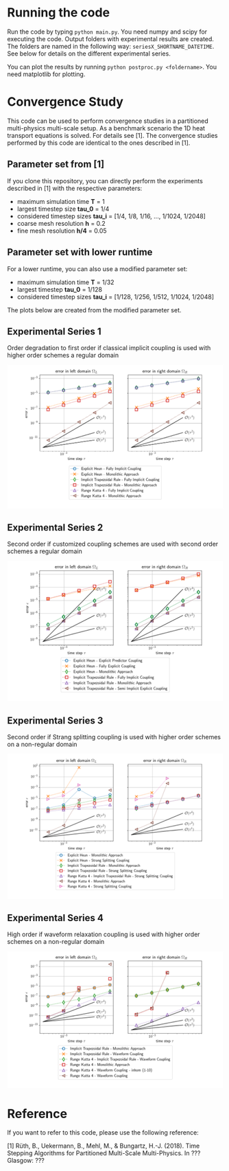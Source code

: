 # Running the code

Run the code by typing ```python main.py```. You need numpy and scipy for executing the code. Output folders with experimental results are created. The folders are named in the following way: ```seriesX_SHORTNAME_DATETIME```. See below for details on the different experimental series.

You can plot the results by running ```python postproc.py <foldername>```. You need matplotlib for plotting.

# Convergence Study

This code can be used to perform convergence studies in a partitioned multi-physics multi-scale setup. As a benchmark scenario the 1D heat transport equations is solved. For details see [1]. The convergence studies performed by this code are identical to the ones described in [1]. 

## Parameter set from [1]

If you clone this repository, you can directly perform the experiments described in [1] with the respective parameters:

* maximum simulation time **T** = 1
* largest timestep size **tau_0** = 1/4
* considered timestep sizes **tau_i** = [1/4, 1/8, 1/16, ..., 1/1024, 1/2048]
* coarse mesh resolution **h** = 0.2
* fine mesh resolution **h/4** = 0.05

## Parameter set with lower runtime

For a lower runtime, you can also use a modified parameter set:

* maximum simulation time **T** = 1/32
* largest timestep **tau_0** = 1/128
* considered timestep sizes **tau_i** = [1/128, 1/256, 1/512, 1/1024, 1/2048]

The plots below are created from the modified parameter set.

## Experimental Series 1

Order degradation to first order if classical implicit coupling is used with higher order schemes a regular domain

![](./series1.png)

## Experimental Series 2

Second order if customized coupling schemes are used with second order schemes a regular domain

![](./series2.png)

## Experimental Series 3

Second order if Strang splitting coupling is used with higher order schemes on a non-regular domain

![](./series3.png)

## Experimental Series 4

High order if waveform relaxation coupling is used with higher order schemes on a non-regular domain

![](./series4.png)

# Reference

If you want to refer to this code, please use the following reference:

[1] Rüth, B., Uekermann, B., Mehl, M., & Bungartz, H.-J. (2018). Time Stepping Algorithms for Partitioned Multi-Scale Multi-Physics. In ??? Glasgow: ???

